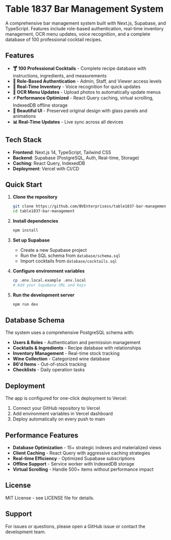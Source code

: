 # Table 1837 Bar Management System

A comprehensive bar management system built with Next.js, Supabase, and TypeScript. Features include role-based authentication, real-time inventory management, OCR menu updates, voice recognition, and a complete database of 100 professional cocktail recipes.

## Features

- **🍸 100 Professional Cocktails** - Complete recipe database with instructions, ingredients, and measurements
- **👥 Role-Based Authentication** - Admin, Staff, and Viewer access levels
- **📱 Real-Time Inventory** - Voice recognition for quick updates
- **📄 OCR Menu Updates** - Upload photos to automatically update menus
- **⚡ Performance Optimized** - React Query caching, virtual scrolling, IndexedDB offline storage
- **🎨 Beautiful UI** - Preserved original design with glass panels and animations
- **📊 Real-Time Updates** - Live sync across all devices

## Tech Stack

- **Frontend**: Next.js 14, TypeScript, Tailwind CSS
- **Backend**: Supabase (PostgreSQL, Auth, Real-time, Storage)
- **Caching**: React Query, IndexedDB
- **Deployment**: Vercel with CI/CD

## Quick Start

1. **Clone the repository**
   ```bash
   git clone https://github.com/BVEnterprisess/table1837-bar-management.git
   cd table1837-bar-management
   ```

2. **Install dependencies**
   ```bash
   npm install
   ```

3. **Set up Supabase**
   - Create a new Supabase project
   - Run the SQL schema from `database/schema.sql`
   - Import cocktails from `database/cocktails.sql`

4. **Configure environment variables**
   ```bash
   cp .env.local.example .env.local
   # Add your Supabase URL and keys
   ```

5. **Run the development server**
   ```bash
   npm run dev
   ```

## Database Schema

The system uses a comprehensive PostgreSQL schema with:

- **Users & Roles** - Authentication and permission management
- **Cocktails & Ingredients** - Recipe database with relationships
- **Inventory Management** - Real-time stock tracking
- **Wine Collection** - Categorized wine database
- **86'd Items** - Out-of-stock tracking
- **Checklists** - Daily operation tasks

## Deployment

The app is configured for one-click deployment to Vercel:

1. Connect your GitHub repository to Vercel
2. Add environment variables in Vercel dashboard
3. Deploy automatically on every push to main

## Performance Features

- **Database Optimization** - 15+ strategic indexes and materialized views
- **Client Caching** - React Query with aggressive caching strategies
- **Real-time Efficiency** - Optimized Supabase subscriptions
- **Offline Support** - Service worker with IndexedDB storage
- **Virtual Scrolling** - Handle 500+ items without performance impact

## License

MIT License - see LICENSE file for details.

## Support

For issues or questions, please open a GitHub issue or contact the development team.
